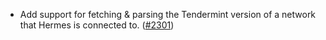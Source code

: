 *   Add support for fetching & parsing the Tendermint version of a network that
    Hermes is connected to. ([#2301](https://github.com/informalsystems/ibc-rs/issues/2301))
